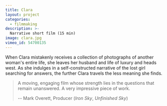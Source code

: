 ```yaml
---
title: Clara
layout: project
categories:
  - filmmaking
description: >-
  Narrative short film (15 min)
image: clara.jpg
vimeo_id: 54700135
---
```


When Clara mistakenly receives a collection of photographs of another woman's
entire life, she leaves her husband and life of luxury and heads west. As she
indulges in a self-constructed narrative of the lost girl searching for
answers, the further Clara travels the less meaning she finds.

> A moving, engaging film whose strength lies in the questions that remain
> unanswered. A very impressive piece of work.
>
> -- Mark Overett, Producer (_Iron Sky_, _Unfinished Sky_)
